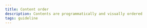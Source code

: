 ```yaml
---
title: Content order
description: Contents are programmatically and visually ordered
tags: guideline
---
```

